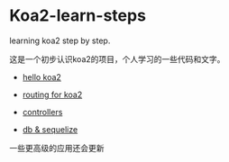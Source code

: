 # Koa2-learn-steps

learning koa2 step by step.


这是一个初步认识koa2的项目，个人学习的一些代码和文字。


* [hello koa2](./step1.md)

* [routing for koa2](./step2.md)

* [controllers](./step3.md)

* [db & sequelize](./step4.md)

一些更高级的应用还会更新

